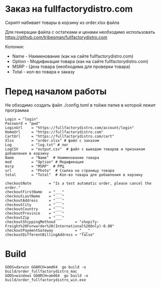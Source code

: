 # Заказ на fullfactorydistro.com
Скрипт набивает товары в корзину из order.xlsx файла

Для генерации файла с остатками и ценами необходимо использовать https://github.com/tribesman/fullfactorydistro.com

Колонки:
* Name - Наименование (как на сайте fullfactorydistro.com)	
* Option - Модификация товара (как на сайте fullfactorydistro.com)
* MSRP - Цена товара (необходима для проверки товара)
* Total -  кол-во товара к заказу

# Перед началом работы
Не обходимо создать файл ./config.toml в тойже папке в которой лежит программа
```
Login = "login"
Password = "pwd"
LoginUrl    = "https://fullfactorydistro.com/account/login"
HomeUrl     = "https://fullfactorydistro.com"
CartUrl     = "https://fullfactorydistro.com/cart"
Xlsx        = "order.xlsx" # файл с заказом
Log         = "log.txt" # лог
LogCSV      = "output.csv"  # файл с выводом товаров и признаком добавления в корзину
Name        = "Name"  # Наименование товара
mod         = "Option" # Модификация
msrp        = "MSRP"  # РРЦ
url         = "Photo"  # Ссылка на страницу товара
total       = "Total"  # Кол-во товара для добавления в корзину

checkoutNote        = "Is a test automatic order, please cancel the order."
checkoutFirstName   = "___"
checkoutLastName    = "___"
checkoutAddress     = "___"
checkoutCity        = "___"
checkoutCountry     = "___"
checkoutProvince    = "___"
checkoutZip         = "___"
checkoutShippingMethood         = "shopify-Freight%20Forwarder%20(International%20Only)-0.00"
checkoutPaymentGateway          = "___"
checkoutDifferentBillingAddress = "false"
```

# Build
```
GOOS=darwin GOARCH=amd64  go build -o build/order_fullfactorydistro_mac
GOOS=windows GOARCH=amd64  go build -o build/order_fullfactorydistro_win.exe
```
